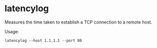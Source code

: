latencylog
==========

Measures the time taken to establish a TCP connection to a remote host.

Usage:

```
latencylog --host 1.1.1.1 --port 80
```

